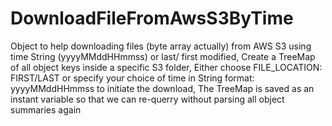 # DownloadFileFromAwsS3ByTime
Object to help downloading files (byte array actually) from AWS S3 using time String (yyyyMMddHHmmss) or last/ first modified,
Create a TreeMap of all object keys inside a specific S3 folder,
Either choose FILE_LOCATION: FIRST/LAST or specify your choice of time in String format: yyyyMMddHHmmss to initiate the download,
The TreeMap is saved as an instant variable so that we can re-querry without parsing all object summaries again
